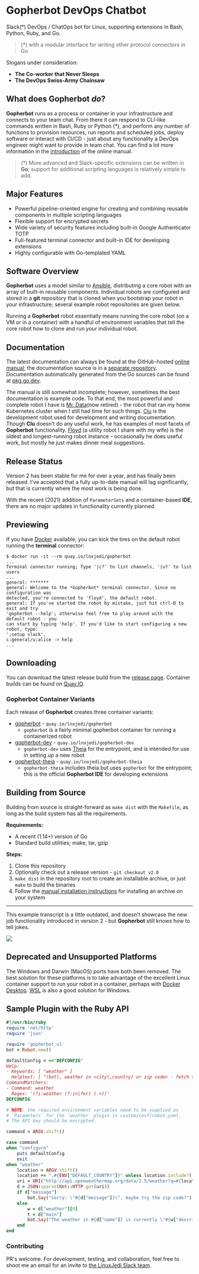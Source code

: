 # Gopherbot DevOps Chatbot

Slack(\*) DevOps / ChatOps bot for Linux, supporting extensions in Bash, Python, Ruby, and Go.

> (*) with a modular interface for writing other protocol connectors in Go

Slogans under consideration:
* **The Co-worker that Never Sleeps**
* **The DevOps Swiss-Army Chainsaw**

## What does Gopherbot *do*?
**Gopherbot** runs as a process or container in your infrastructure and connects to your team chat. From there it can respond to CLI-like commands written in Bash, Ruby or Python (\*), and perform any number of functions to provision resources, run reports and scheduled jobs, deploy software or interact with CI/CD - just about any functionality a DevOps engineer might want to provide in team chat. You can find a lot more information in the [introduction](https://lnxjedi.github.io/gopherbot/Introduction.html) of the online manual.

> (*) More advanced and Slack-specific extensions can be written in **Go**; support for additional scripting languages is relatively simple to add.

## Major Features
* Powerful pipeline-oriented engine for creating and combining reusable components in multiple scripting languages
* Flexible support for encrypted secrets
* Wide variety of security features including built-in Google Authenticator TOTP
* Full-featured terminal connector and built-in IDE for developing extensions
* Highly configurable with Go-templated YAML

## Software Overview
**Gopherbot** uses a model similar to [Ansible](https://ansible.com), distributing a core robot with an array of built-in reusable components. Individual robots are configured and stored in a **git** repository that is cloned when you bootstrap your robot in your infrastructure; several example robot repositories are given below.

Running a **Gopherbot** robot essentially means running the core robot (on a VM or in a container) with a handful of environment variables that tell the core robot how to clone and run *your* individual robot.

## Documentation
The latest documentation can always be found at the GitHub-hosted [online manual](https://lnxjedi.github.io/gopherbot); the documentation source is in a [separate repository](https://github.com/lnxjedi/gopherbot-doc). Documentation automatically generated from the Go sources can be found at [pkg.go.dev](https://pkg.go.dev/github.com/lnxjedi/gopherbot/v2).

The manual is still somewhat incomplete; however, sometimes the best documentation is example code. To that end, the most powerful and complete robot I have is [Mr. Data](https://github.com/parsley42/data-gopherbot)(now retired) - the robot that ran my home Kubernetes cluster when I still had time for such things. [Clu](https://github.com/parsley42/clu-gopherbot) is the development robot used for development and writing documentation. Though **Clu** doesn't do any useful work, he has examples of most facets of **Gopherbot** functionality. [Floyd](https://github.com/parsley42/floyd-gopherbot) (a utility robot I share with my wife) is the oldest and longest-running robot instance - occasionally he does useful work, but mostly he just makes dinner meal suggestions.

## Release Status
Version 2 has been stable for me for over a year, and has finally been released. I've accepted that a fully up-to-date manual will lag significantly, but that is currently where the most work is being done.

With the recent (2021) addition of `ParameterSets` and a container-based **IDE**, there are no major updates in functionality currently planned.

## Previewing
If you have [Docker](https://www.docker.com/) available, you can kick the tires on the default robot running the **terminal** connector:
```
$ docker run -it --rm quay.io/lnxjedi/gopherbot
...
Terminal connector running; Type '|c?' to list channels, '|u?' to list users
...
general: *******
general: Welcome to the *Gopherbot* terminal connector. Since no configuration was
detected, you're connected to 'floyd', the default robot.
general: If you've started the robot by mistake, just hit ctrl-D to exit and try
'gopherbot --help'; otherwise feel free to play around with the default robot - you
can start by typing 'help'. If you'd like to start configuring a new robot, type:
';setup slack'.
c:general/u:alice -> help
...
```

## Downloading
You can download the latest release build from the [release page](https://github.com/lnxjedi/gopherbot/releases/latest). Container builds can be found on [Quay.IO](https://quay.io/organization/lnxjedi).

### Gopherbot Container Variants
Each release of **Gopherbot** creates three container variants:
* [gopherbot](https://quay.io/repository/lnxjedi/gopherbot) - `quay.io/lnxjedi/gopherbot`
  * `gopherbot` is a fairly minimal gopherbot container for running a containerized robot
* [gopherbot-dev](https://quay.io/repository/lnxjedi/gopherbot-dev) - `quay.io/lnxjedi/gopherbot-dev`
  * `gopherbot-dev` uses [Theia](https://github.com/theia-ide/theia-apps) for the entrypoint, and is intended for use in setting up a new robot
* [gopherbot-theia](https://quay.io/repository/lnxjedi/gopherbot-theia) - `quay.io/lnxjedi/gopherbot-theia`
  * `gopherbot-theia` includes theia but uses `gopherbot` for the entrypoint; this is the official **Gopherbot IDE** for developing extensions

## Building from Source
Building from source is straight-forward as `make dist` with the `Makefile`, as long as the build system has all the requirements.

**Requirements:**
* A recent (1.14+) version of Go
* Standard build utilities; make, tar, gzip

**Steps:**
1. Clone this repository
1. Optionally check out a release version - `git checkout v2.0`
1. `make dist` in the repository root to create an installable archive, or just `make` to build the binaries
1. Follow the [manual installation instructions](https://lnxjedi.github.io/gopherbot/install/ManualInstall.html) for installing an archive on your system

---

This example transcript is a little outdated, and doesn't showcase the new job functionality introduced in version 2 - but **Gopherbot** still knows how to tell jokes.

![](https://raw.githubusercontent.com/wiki/lnxjedi/gopherbot/botdemo.gif)

## Deprecated and Unsupported Platforms
The Windows and Darwin (MacOS) ports have both been removed. The best solution for these platforms is to take advantage of the excellent Linux container support to run your robot in a container, perhaps with [Docker Desktop](https://www.docker.com/products/docker-desktop). [WSL](https://docs.microsoft.com/en-us/windows/wsl/install) is also a good solution for Windows.

## Sample Plugin with the Ruby API
```ruby
#!/usr/bin/ruby
require 'net/http'
require 'json'

require 'gopherbot_v1'
bot = Robot.new()

defaultConfig = <<'DEFCONFIG'
Help:
- Keywords: [ "weather" ]
  Helptext: [ "(bot), weather in <city(,country) or zip code> - fetch the weather from OpenWeatherMap" ]
CommandMatchers:
- Command: weather
  Regex: '(?i:weather (?:in|for) (.+))'
DEFCONFIG

# NOTE: the required environment variables need to be supplied as
# `Parameters` for the `weather` plugin in custom/conf/robot.yaml.
# The API key should be encrypted.

command = ARGV.shift()

case command
when "configure"
	puts defaultConfig
	exit
when "weather"
    location = ARGV.shift()
    location += ",#{ENV["DEFAULT_COUNTRY"]}" unless location.include?(',')
    uri = URI("http://api.openweathermap.org/data/2.5/weather?q=#{location}&units=#{ENV["TEMP_UNITS"]}&APPID=#{ENV["OWM_APIKEY"]}")
    d = JSON::parse(Net::HTTP.get(uri))
    if d["message"]
        bot.Say("Sorry: \"#{d["message"]}\", maybe try the zip code?")
    else
        w = d["weather"][0]
        t = d["main"]
        bot.Say("The weather in #{d["name"]} is currently \"#{w["description"]}\" and #{t["temp"]} degrees, with a forecast low of #{t["temp_min"]} and high of #{t["temp_max"]}")
    end
end
```

### Contributing
PR's welcome. For development, testing, and collaboration, feel free to shoot me an email for an invite to [the LinuxJedi Slack team](https://linuxjedi.slack.com).
